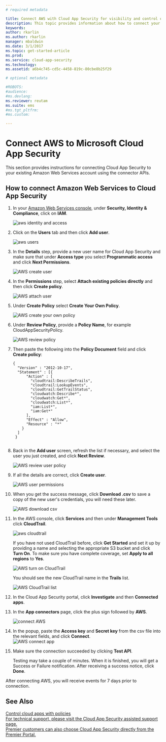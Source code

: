 ```yaml
---
# required metadata

title: Connect AWS with Cloud App Security for visibility and control over use | Microsoft Docs
description: This topic provides information about how to connect your AWS app to Cloud App Security using the API connector.
keywords:
author: rkarlin
ms.author: rkarlin
manager: mbaldwin
ms.date: 3/1/2017
ms.topic: get-started-article
ms.prod:
ms.service: cloud-app-security
ms.technology:
ms.assetid: a6b4c745-cd5c-4458-819c-80cbe8b25f29

# optional metadata

#ROBOTS:
#audience:
#ms.devlang:
ms.reviewer: reutam
ms.suite: ems
#ms.tgt_pltfrm:
#ms.custom:

---
```


# Connect AWS to Microsoft Cloud App Security
This section provides instructions for connecting Cloud App Security to your existing Amazon Web Services account using the connector APIs.  
  
## How to connect Amazon Web Services to Cloud App Security  
  
1.  In your [Amazon Web Services console](https://console.aws.amazon.com/), under **Security, Identity & Compliance**, click on **IAM**.  
  
     ![aws identity and access](./media/aws-identity-and-access.png "aws identity and access")  
  
2.  Click on the **Users** tab and then click **Add user**.  
  
     ![aws users](./media/aws-users.png "aws users")      
  
4.  In the **Details** step, provide a new user name for Cloud App Security and make sure that under **Access type** you select **Programmatic access** and click **Next Permissions**.  

     ![AWS create user](./media/aws-create-user.png "AWS create user")

5. In the **Permissions** step, select **Attach existing policies directly** and then click **Create policy**.

   ![AWS attach user](./media/aws-attach-user-policy.png "AWS attach existing policy")

6.  Under **Create Policy** select **Create Your Own Policy**.
 
    ![AWS create your own policy](./media/aws-create-own-policy.png "AWS create policy")
 
7.  Under **Review Policy**,  provide a **Policy Name**, for example CloudAppSecurityPolicy.

    ![AWS review policy](./media/aws-review-policy.png "AWS review policy")

8. Then paste the following into the **Policy Document** field and click **Create policy**:
  
    ```     
    {  
      "Version" : "2012-10-17",  
      "Statement" : [{  
          "Action" : [  
            "cloudtrail:DescribeTrails",  
            "cloudtrail:LookupEvents",  
            "cloudtrail:GetTrailStatus",  
            "cloudwatch:Describe*",  
            "cloudwatch:Get*",  
            "cloudwatch:List*",  
            "iam:List*",  
            "iam:Get*"  
          ],  
          "Effect" : "Allow",  
          "Resource" : "*"  
        }  
      ]  
     }  
  
    ```  
  
9. Back in the **Add user** screen, refresh the list if necessary, and select the user you just created, and click **Next Review**.

   ![AWS review user policy](./media/aws-review-user.png "AWS review user")

10. If all the details are correct, click **Create user**.

    ![AWS user permissions](./media/aws-user-permissions.png "AWS review user permissions")

11. When you get the success message, click **Download .csv** to save a copy of the new user's credentials, you will need these later.  

    ![AWS download csv](./media/aws-download-csv.png "AWS download csv")
  
10. In the AWS console, click **Services** and then under **Management Tools** click **CloudTrail**.  
  
     ![aws cloudtrail](./media/aws-cloudtrail.png "aws cloudtrail")  
  
    If you have not used CloudTrail before, click **Get Started** and set it up by providing a name and selecting the appropriate S3 bucket and click **Turn On**. To make sure you have complete coverage, set **Apply to all regions** to **Yes**.
  
       ![AWS turn on CloudTrail](./media/aws-turnon-cloudtrail.png "AWS turn on CloudTrail")
  
    You should see the new CloudTrail name in the **Trails** list.
    
      ![AWS CloudTrail list](./media/aws-cloudtrail-list.png "AWS CloudTrail list")
  
11. In the Cloud App Security portal, click **Investigate** and then **Connected apps**.  
  
12. In the **App connectors** page, click the plus sign followed by **AWS**.  
  
     ![connect AWS](./media/connect-aws.png "connect AWS")  
  
13. In the popup, paste the **Access key** and **Secret key** from the csv file into the relevant fields, and click **Connect**.  
   ![AWS connect app](./media/aws-connect-app.png "AWS connect app") 
  
14. Make sure the connection succeeded by clicking **Test API**.  
  
     Testing may take a couple of minutes. When it is finished, you will get a Success or Failure notification. After receiving a success notice, click **Done**.  
  
After connecting AWS, you will receive events for 7 days prior to connection.
  
## See Also  
[Control cloud apps with policies](control-cloud-apps-with-policies.md)   
[For technical support, please visit the Cloud App Security assisted support page.](http://support.microsoft.com/oas/default.aspx?prid=16031)   
[Premier customers can also choose Cloud App Security directly from the Premier Portal.](https://premier.microsoft.com/)  
  
  